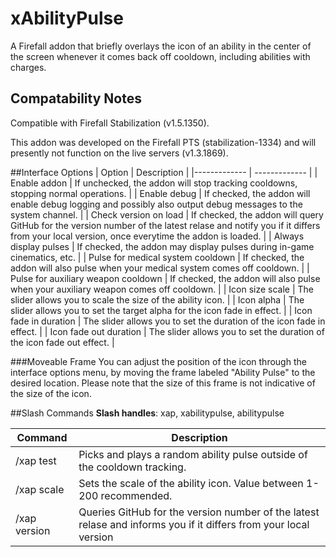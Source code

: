 # xAbilityPulse
A Firefall addon that briefly overlays the icon of an ability in the center of the screen whenever it comes back off cooldown, including abilities with charges.

## Compatability Notes
Compatible with Firefall Stabilization (v1.5.1350).

This addon was developed on the Firefall PTS (stabilization-1334) and will presently not function on the live servers (v1.3.1869).

##Interface Options
| Option  | Description |
|------------- | ------------- |
| Enable addon | If unchecked, the addon will stop tracking cooldowns, stopping normal operations. |
| Enable debug | If checked, the addon will enable debug logging and possibly also output debug messages to the system channel. |
| Check version on load | If checked, the addon will query GitHub for the version number of the latest relase and notify you if it differs from your local version, once everytime the addon is loaded. |
| Always display pulses | If checked, the addon may display pulses during in-game cinematics, etc. |
| Pulse for medical system cooldown | If checked, the addon will also pulse when your medical system comes off cooldown. |
| Pulse for auxiliary weapon cooldown | If checked, the addon will also pulse when your auxiliary weapon comes off cooldown. |
| Icon size scale | The slider allows you to scale the size of the ability icon. |
| Icon alpha | The slider allows you to set the target alpha for the icon fade in effect. |
| Icon fade in duration | The slider allows you to set the duration of the icon fade in effect. |
| Icon fade out duration | The slider allows you to set the duration of the icon fade out effect. |

###Moveable Frame
You can adjust the position of the icon through the interface options menu, by moving the frame labeled "Ability Pulse" to the desired location. Please note that the size of this frame is not indicative of the size of the icon.

##Slash Commands
**Slash handles**: xap, xabilitypulse, abilitypulse

| Command  | Description |
|------------- | ------------- |
|/xap test     | Picks and plays a random ability pulse outside of the cooldown tracking. |
|/xap scale <value> | Sets the scale of the ability icon. Value between 1-200 recommended. |
|/xap version | Queries GitHub for the version number of the latest relase and informs you if it differs from your local version |
